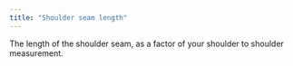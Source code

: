 ```yaml
---
title: "Shoulder seam length"
---
```


The length of the shoulder seam, as a factor of your shoulder to shoulder measurement.




